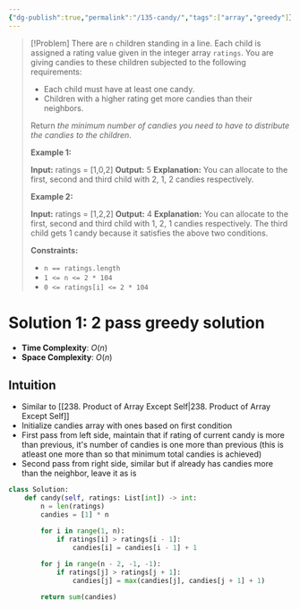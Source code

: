 ```yaml
---
{"dg-publish":true,"permalink":"/135-candy/","tags":["array","greedy"]}
---
```


>[!Problem]
>There are `n` children standing in a line. Each child is assigned a rating value given in the integer array `ratings`.
> You are giving candies to these children subjected to the following requirements:
> 
> - Each child must have at least one candy.
> - Children with a higher rating get more candies than their neighbors.
> 
> Return _the minimum number of candies you need to have to distribute the candies to the children_.
> 
> **Example 1:**
> 
> **Input:** ratings = [1,0,2]
> **Output:** 5
> **Explanation:** You can allocate to the first, second and third child with 2, 1, 2 candies respectively.
> 
> **Example 2:**
> 
> **Input:** ratings = [1,2,2]
> **Output:** 4
> **Explanation:** You can allocate to the first, second and third child with 1, 2, 1 candies respectively.
> The third child gets 1 candy because it satisfies the above two conditions.
> 
> **Constraints:**
> 
> - `n == ratings.length`
> - `1 <= n <= 2 * 104`
> - `0 <= ratings[i] <= 2 * 104`

# Solution 1: 2 pass greedy solution
- **Time Complexity**: $O(n)$
- **Space Complexity**: $O(n)$
## Intuition
- Similar to [[238. Product of Array Except Self\|238. Product of Array Except Self]]
- Initialize candies array with ones based on first condition
- First pass from left side, maintain that if rating of current candy is more than previous, it's number of candies is one more than previous (this is atleast one more than so that minimum total candies is achieved)
- Second pass from right side, similar but if already has candies more than the neighbor, leave it as is
```python
class Solution:
    def candy(self, ratings: List[int]) -> int:
        n = len(ratings)
        candies = [1] * n

        for i in range(1, n):
            if ratings[i] > ratings[i - 1]:
                candies[i] = candies[i - 1] + 1
        
        for j in range(n - 2, -1, -1):
            if ratings[j] > ratings[j + 1]:
                candies[j] = max(candies[j], candies[j + 1] + 1)

        return sum(candies)
```